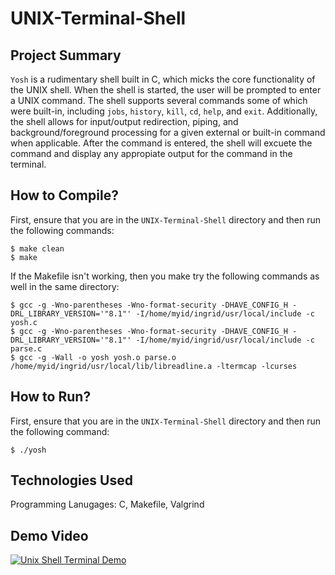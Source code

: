 # UNIX-Terminal-Shell

## Project Summary
`Yosh` is a rudimentary shell built in C, which micks the core functionality of the UNIX shell. When the shell is started, the user
will be prompted to enter a UNIX command. The shell supports several commands some of which were built-in, including `jobs`, `history`, 
`kill`, `cd`, `help`, and `exit`. Additionally, the shell allows for input/output redirection, piping, and background/foreground
processing for a given external or built-in command when applicable. After the command is entered, the shell will excuete the command and 
display any appropiate output for the command in the terminal.

## How to Compile?
First, ensure that you are in the `UNIX-Terminal-Shell` directory and then run the following commands:
```
$ make clean
$ make
```

If the Makefile isn't working, then you make try the following commands as well in the same directory:
```
$ gcc -g -Wno-parentheses -Wno-format-security -DHAVE_CONFIG_H -DRL_LIBRARY_VERSION='"8.1"' -I/home/myid/ingrid/usr/local/include -c yosh.c
$ gcc -g -Wno-parentheses -Wno-format-security -DHAVE_CONFIG_H -DRL_LIBRARY_VERSION='"8.1"' -I/home/myid/ingrid/usr/local/include -c parse.c
$ gcc -g -Wall -o yosh yosh.o parse.o /home/myid/ingrid/usr/local/lib/libreadline.a -ltermcap -lcurses
```

## How to Run?
First, ensure that you are in the `UNIX-Terminal-Shell` directory and then run the following command: 
```
$ ./yosh
```

## Technologies Used
Programming Lanugages: C, Makefile, Valgrind

## Demo Video
[![Unix Shell Terminal Demo](https://img.youtube.com/vi/dlJn5VeZZUw/maxresdefault.jpg)](https://youtu.be/dlJn5VeZZUw "Unix Shell Terminal Demo")
